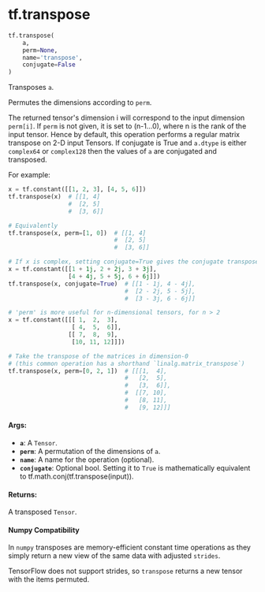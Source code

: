 <div itemscope itemtype="http://developers.google.com/ReferenceObject">
<meta itemprop="name" content="tf.transpose" />
<meta itemprop="path" content="Stable" />
</div>

# tf.transpose

``` python
tf.transpose(
    a,
    perm=None,
    name='transpose',
    conjugate=False
)
```

Transposes `a`.

Permutes the dimensions according to `perm`.

The returned tensor's dimension i will correspond to the input dimension
`perm[i]`. If `perm` is not given, it is set to (n-1...0), where n is
the rank of the input tensor. Hence by default, this operation performs a
regular matrix transpose on 2-D input Tensors. If conjugate is True and
`a.dtype` is either `complex64` or `complex128` then the values of `a`
are conjugated and transposed.



For example:

```python
x = tf.constant([[1, 2, 3], [4, 5, 6]])
tf.transpose(x)  # [[1, 4]
                 #  [2, 5]
                 #  [3, 6]]

# Equivalently
tf.transpose(x, perm=[1, 0])  # [[1, 4]
                              #  [2, 5]
                              #  [3, 6]]

# If x is complex, setting conjugate=True gives the conjugate transpose
x = tf.constant([[1 + 1j, 2 + 2j, 3 + 3j],
                 [4 + 4j, 5 + 5j, 6 + 6j]])
tf.transpose(x, conjugate=True)  # [[1 - 1j, 4 - 4j],
                                 #  [2 - 2j, 5 - 5j],
                                 #  [3 - 3j, 6 - 6j]]

# 'perm' is more useful for n-dimensional tensors, for n > 2
x = tf.constant([[[ 1,  2,  3],
                  [ 4,  5,  6]],
                 [[ 7,  8,  9],
                  [10, 11, 12]]])

# Take the transpose of the matrices in dimension-0
# (this common operation has a shorthand `linalg.matrix_transpose`)
tf.transpose(x, perm=[0, 2, 1])  # [[[1,  4],
                                 #   [2,  5],
                                 #   [3,  6]],
                                 #  [[7, 10],
                                 #   [8, 11],
                                 #   [9, 12]]]
```

#### Args:

* <b>`a`</b>: A `Tensor`.
* <b>`perm`</b>: A permutation of the dimensions of `a`.
* <b>`name`</b>: A name for the operation (optional).
* <b>`conjugate`</b>: Optional bool. Setting it to `True` is mathematically equivalent
    to tf.math.conj(tf.transpose(input)).


#### Returns:

A transposed `Tensor`.

#### Numpy Compatibility
In `numpy` transposes are memory-efficient constant time operations as they
simply return a new view of the same data with adjusted `strides`.

TensorFlow does not support strides, so `transpose` returns a new tensor with
the items permuted.

